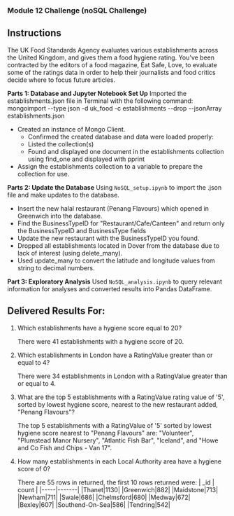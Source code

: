 ### Module 12 Challenge (noSQL Challenge)

## Instructions
The UK Food Standards Agency evaluates various establishments across the United Kingdom, and gives them a food hygiene rating. You've been contracted by the editors of a food magazine, Eat Safe, Love, to evaluate some of the ratings data in order to help their journalists and food critics decide where to focus future articles.

**Parts 1: Database and Jupyter Notebook Set Up**
Imported the establishments.json file in Terminal with the following command: 
mongoimport --type json -d uk_food -c establishments --drop --jsonArray establishments.json

* Created an instance of Mongo Client.
    * Confirmed the created database and data were loaded properly:
    * Listed the collection(s)
    * Found and displayed one document in the establishments collection using find_one and displayed with pprint
* Assign the establishments collection to a variable to prepare the collection for use.

**Parts 2: Update the Database**
Using `NoSQL_setup.ipynb` to import the .json file and make updates to the database. 
* Insert the new halal restaurant (Penang Flavours) which opened in Greenwich into the database.
* Find the BusinessTypeID for "Restaurant/Cafe/Canteen" and return only the BusinessTypeID and BusinessType fields
* Update the new restaurant with the BusinessTypeID you found.
* Dropped all establishments located in Dover from the database due to lack of interest (using delete_many).
* Used update_many to convert the latitude and longitude values from string to decimal numbers.

**Part 3: Exploratory Analysis**
Used `NoSQL_analysis.ipynb` to query relevant information for analyses and converted results into Pandas DataFrame.  

## Delivered Results For:
1. Which establishments have a hygiene score equal to 20?
   
   There were 41 establishments with a hygiene score of 20.
   
2. Which establishments in London have a RatingValue greater than or equal to 4?

    There were 34 establishments in London with a RatingValue greater than or equal to 4.

3. What are the top 5 establishments with a RatingValue rating value of '5', sorted by lowest hygiene score, nearest to the new restaurant added, "Penang Flavours"?

   The top 5 establishments with a RatingValue of '5' sorted by lowest hygiene score nearest to "Penang Flavours" are: "Volunteer", "Plumstead Manor Nursery", "Atlantic Fish Bar", "Iceland", and "Howe and Co Fish and Chips - Van 17". 
   
4. How many establishments in each Local Authority area have a hygiene score of 0?
   
   There are 55 rows in returned, the first 10 rows returned were: 
    | _id | count |
    |-----|-------|
    |Thanet|1130|
    |Greenwich|882|
    |Maidstone|713|
    |Newham|711|
    |Swale|686|
    |Chelmsford|680|
    |Medway|672|
    |Bexley|607|
    |Southend-On-Sea|586|
    |Tendring|542|